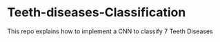 # Teeth-diseases-Classification
This repo explains how to implement a CNN to classify 7 Teeth Diseases 
